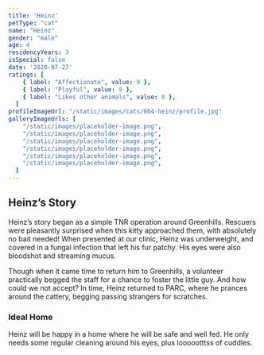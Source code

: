 ```yaml
---
title: 'Heinz'
petType: "cat"
name: "Heinz"
gender: "male"
age: 4
residencyYears: 3
isSpecial: false
date: '2020-07-27'
ratings: [
    { label: "Affectionate", value: 9 },
    { label: "Playful", value: 9 },
    { label: "Likes other animals", value: 8 },
  ]
profileImageUrl: "/static/images/cats/004-heinz/profile.jpg"
galleryImageUrls: [
    "/static/images/placeholder-image.png",
    "/static/images/placeholder-image.png",
    "/static/images/placeholder-image.png",
    "/static/images/placeholder-image.png",
    "/static/images/placeholder-image.png",
    "/static/images/placeholder-image.png",
  ]
---
```


## Heinz’s Story

Heinz’s story began as a simple TNR operation around Greenhills. Rescuers were pleasantly surprised when this kitty approached them, with absolutely no bait needed! When presented at our clinic, Heinz was underweight, and covered in a fungal infection that left his fur patchy. His eyes were also bloodshot and streaming mucus.

Though when it came time to return him to Greenhills, a volunteer practically begged the staff for a chance to foster the little guy. And how could we not accept? In time, Heinz returned to PARC, where he prances around the cattery, begging passing strangers for scratches.

### Ideal Home

Heinz will be happy in a home where he will be safe and well fed. He only needs some regular cleaning around his eyes, plus loooootttss of cuddles.